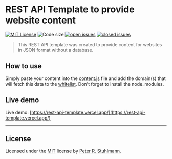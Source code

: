 # REST API Template to provide website content

[![MIT License](https://img.shields.io/github/license/peter-stuhlmann/REST-API-Template-WebsiteContent.svg)](https://github.com/peter-stuhlmann/REST-API-Template-WebsiteContent/blob/master/LICENSE)
![Code size](https://img.shields.io/github/languages/code-size/peter-stuhlmann/REST-API-Template-WebsiteContent.svg)
[![open issues](https://img.shields.io/github/issues/peter-stuhlmann/REST-API-Template-WebsiteContent.svg)](https://github.com/peter-stuhlmann/REST-API-Template-WebsiteContent/issues?q=is%3Aopen+is%3Aissue)
[![closed issues](https://img.shields.io/github/issues-closed/peter-stuhlmann/REST-API-Template-WebsiteContent.svg)](https://github.com/peter-stuhlmann/REST-API-Template-WebsiteContent/issues?q=is%3Aissue+is%3Aclosed)

> This REST API template was created to provide content for websites in JSON format without a database.

## How to use

Simply paste your content into the [content.js](./data/content.js) file and add the domain(s) that will fetch this data to the [whitelist](./whitelist.js). Don't forget to install the node_modules.

## Live demo

Live demo: [https://rest-api-template.vercel.app/](https://rest-api-template.vercel.app/)

---

## License

Licensed under the [MIT](https://github.com/peter-stuhlmann/REST-API-Template-WebsiteContent/blob/master/LICENSE) license by [Peter R. Stuhlmann](https://peter-stuhlmann-webentwicklung.de).
